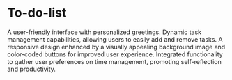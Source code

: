 # To-do-list
A user-friendly interface with personalized greetings.
Dynamic task management capabilities, allowing users to easily add and remove tasks.
A responsive design enhanced by a visually appealing background image and color-coded buttons for improved user experience.
Integrated functionality to gather user preferences on time management, promoting self-reflection and productivity.

